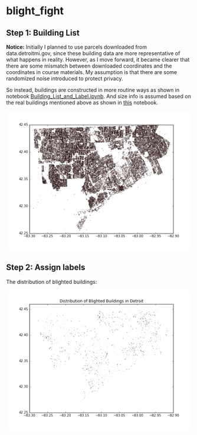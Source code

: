 # blight_fight

## Step 1: Building List

__Notice:__
Initially I planned to use parcels downloaded from data.detroitmi.gov, since these building data are more representative of what happens in reality. However, as I move forward, it became clearer that there are some mismatch between downloaded coordinates and the coordinates in course materials. My assumption is that there are some randomized noise introduced to protect privacy.

So instead, buildings are constructed in more routine ways as shown in notebook [Building_List_and_Label.ipynb](./src/Building_List_and_Label.ipynb).
And size info is assumed based on the real buildings mentioned above as shown in [this](./src/Building_size_estimation.ipynb) notebook.

![Buildings_Distribution](./data/buildings_distribution.png)

## Step 2: Assign labels

The distribution of blighted buildings:

![Blighted_Distribution](./data/blighted_buildings_distribution.png)



